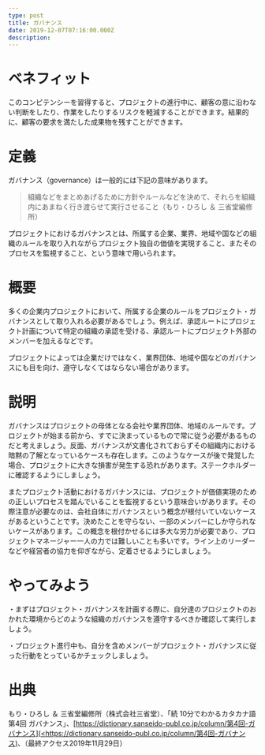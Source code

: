 ```yaml
---
type: post
title: ガバナンス
date: 2019-12-07T07:16:00.000Z
description:
---
```

# ベネフィット

このコンピテンシーを習得すると、プロジェクトの進行中に、顧客の意に沿わない判断をしたり、作業をしたりするリスクを軽減することができます。結果的に、顧客の要求を満たした成果物を残すことができます。

# 定義

ガバナンス（governance）は一般的には下記の意味があります。

> 組織などをまとめあげるために方針やルールなどを決めて、それらを組織内にあまねく行き渡らせて実行させること（もり・ひろし ＆ 三省堂編修所）

プロジェクトにおけるガバナンスとは、所属する企業、業界、地域や国などの組織のルールを取り入れながらプロジェクト独自の価値を実現すること、またそのプロセスを監視すること、という意味で用いられます。

# 概要

多くの企業内プロジェクトにおいて、所属する企業のルールをプロジェクト・ガバナンスとして取り入れる必要があるでしょう。例えば、承認ルートにプロジェクト計画について特定の組織の承認を受ける、承認ルートにプロジェクト外部のメンバーを加えるなどです。

プロジェクトによっては企業だけではなく、業界団体、地域や国などのガバナンスにも目を向け、遵守しなくてはならない場合があります。

# 説明

ガバナンスはプロジェクトの母体となる会社や業界団体、地域のルールです。プロジェクトが始まる前から、すでに決まっているもので常に従う必要があるものだと考えましょう。反面、ガバナンスが文書化されておらずその組織内における暗黙の了解となっているケースも存在します。このようなケースが後で発覚した場合、プロジェクトに大きな損害が発生する恐れがあります。ステークホルダーに確認するようにしましょう。

またプロジェクト活動におけるガバナンスには、プロジェクトが価値実現のための正しいプロセスを踏んでいることを監視するという意味合いがあります。その際注意が必要なのは、会社自体にガバナンスという概念が根付いていないケースがあるということです。決めたことを守らない、一部のメンバーにしか守られないケースがあります。この概念を根付かせるには多大な労力が必要であり、プロジェクトマネージャー一人の力では難しいことも多いです。ライン上のリーダーなどや経営者の協力を仰ぎながら、定着させるようにしましょう。



# やってみよう

・まずはプロジェクト・ガバナンスを計画する際に、自分達のプロジェクトのおかれた環境からどのような組織のガバナンスを遵守するべきか確認して実行しましょう。

・プロジェクト進行中も、自分を含めメンバーがプロジェクト・ガバナンスに従った行動をとっているかチェックしましょう。

# 出典

もり・ひろし ＆ 三省堂編修所（株式会社三省堂）、「続 10分でわかるカタカナ語 第4回 ガバナンス」、\[[https://dictionary.sanseido-publ.co.jp/column/第4回-ガバナンス](<https://dictionary.sanseido-publ.co.jp/column/第4回-ガバナンス)](https://dictionary.sanseido-publ.co.jp/column/第4回-ガバナンス](<https://dictionary.sanseido-publ.co.jp/column/第4回-ガバナンス))、（最終アクセス2019年11月29日）
